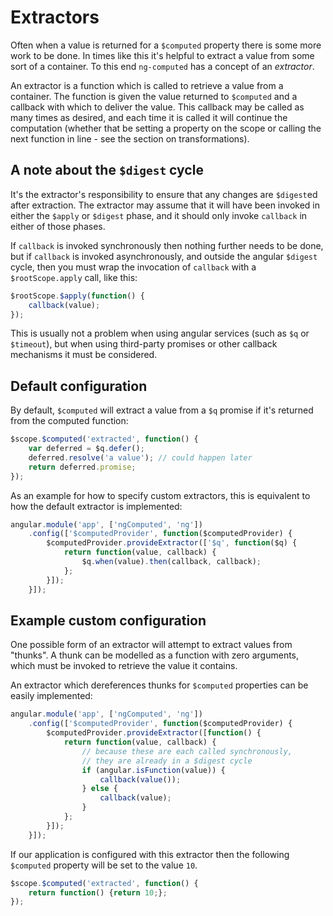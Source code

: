 # Extractors

Often when a value is returned for a `$computed` property there is
some more work to be done. In times like this it's helpful to extract
a value from some sort of a container. To this end `ng-computed` has a
concept of an *extractor*.

An extractor is a function which is called to retrieve a value from a
container. The function is given the value returned to `$computed` and
a callback with which to deliver the value. This callback may be
called as many times as desired, and each time it is called it will
continue the computation (whether that be setting a property on the
scope or calling the next function in line - see the section on
transformations).

## A note about the `$digest` cycle

It's the extractor's responsibility to ensure that any changes are
`$digest`ed after extraction. The extractor may assume that it will
have been invoked in either the `$apply` or `$digest` phase, and it
should only invoke `callback` in either of those phases.

If `callback` is invoked synchronously then nothing further needs to
be done, but if `callback` is invoked asynchronously, and outside the
angular `$digest` cycle, then you must wrap the invocation of
`callback` with a `$rootScope.apply` call, like this:

```javascript
$rootScope.$apply(function() {
    callback(value);
});
```

This is usually not a problem when using angular services (such as
`$q` or `$timeout`), but when using third-party promises or other
callback mechanisms it must be considered.

## Default configuration

By default, `$computed` will extract a value from a `$q` promise if
it's returned from the computed function:

```javascript
$scope.$computed('extracted', function() {
    var deferred = $q.defer();
    deferred.resolve('a value'); // could happen later
    return deferred.promise;
});
```

As an example for how to specify custom extractors, this is equivalent
to how the default extractor is implemented:

```javascript
angular.module('app', ['ngComputed', 'ng'])
    .config(['$computedProvider', function($computedProvider) {
        $computedProvider.provideExtractor(['$q', function($q) {
            return function(value, callback) {
                $q.when(value).then(callback, callback);
            };
        }]);
    }]);
```

## Example custom configuration

One possible form of an extractor will attempt to extract values from
"thunks". A thunk can be modelled as a function with zero arguments,
which must be invoked to retrieve the value it contains.

An extractor which dereferences thunks for `$computed` properties can
be easily implemented:

```javascript
angular.module('app', ['ngComputed', 'ng'])
    .config(['$computedProvider', function($computedProvider) {
        $computedProvider.provideExtractor([function() {
            return function(value, callback) {
                // because these are each called synchronously,
                // they are already in a $digest cycle
                if (angular.isFunction(value)) {
                    callback(value());
                } else {
                    callback(value);
                }
            };
        }]);
    }]);
```

If our application is configured with this extractor then the
following `$computed` property will be set to the value `10`.

```javascript
$scope.$computed('extracted', function() {
    return function() {return 10;};
});
```

